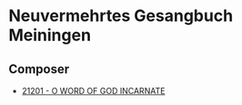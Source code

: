 # Neuvermehrtes Gesangbuch Meiningen

## Composer

- [21201 - O WORD OF GOD INCARNATE](/hymns/21201.md)

